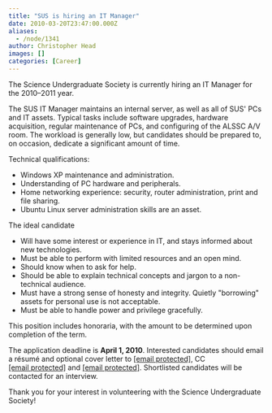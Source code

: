 ```yaml
---
title: "SUS is hiring an IT Manager"
date: 2010-03-20T23:47:00.000Z
aliases:
  - /node/1341
author: Christopher Head
images: []
categories: [Career]
---
```


The Science Undergraduate Society is currently hiring an IT Manager for the 2010–2011 year.

The SUS IT Manager maintains an internal server, as well as all of SUS' PCs and IT assets. Typical tasks include software upgrades, hardware acquisition, regular maintenance of PCs, and configuring of the ALSSC A/V room. The workload is generally low, but candidates should be prepared to, on occasion, dedicate a significant amount of time.

Technical qualifications:

*   Windows XP maintenance and administration.
*   Understanding of PC hardware and peripherals.
*   Home networking experience: security, router administration, print and file sharing.
*   Ubuntu Linux server administration skills are an asset.

The ideal candidate

*   Will have some interest or experience in IT, and stays informed about new technologies.
*   Must be able to perform with limited resources and an open mind.
*   Should know when to ask for help.
*   Should be able to explain technical concepts and jargon to a non-technical audience.
*   Must have a strong sense of honesty and integrity. Quietly "borrowing" assets for personal use is not acceptable.
*   Must be able to handle power and privilege gracefully.

This position includes honoraria, with the amount to be determined upon completion of the term.

The application deadline is **April 1, 2010**. Interested candidates should email a résumé and optional cover letter to [\[email protected\]](/cdn-cgi/l/email-protection#9cebf9fef1fdefe8f9eedcefe9efb2e9feffb2fffd), CC [\[email protected\]](/cdn-cgi/l/email-protection#f8999c959196918b8c8a998c919796d68b8d8bb89f95999194d69b9795) and [\[email protected\]](/cdn-cgi/l/email-protection#1f7d727e717e787a6d316c6a6c5f78727e7673317c7072). Shortlisted candidates will be contacted for an interview.

Thank you for your interest in volunteering with the Science Undergraduate Society!
